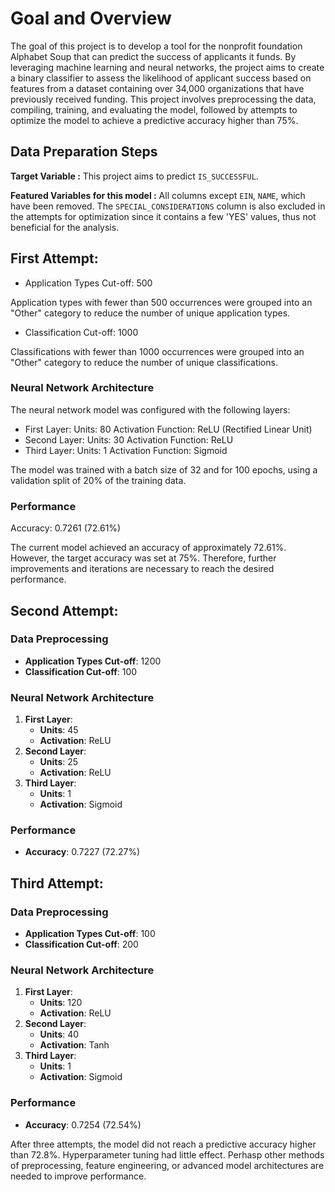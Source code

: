 # Goal and Overview

The goal of this project is to develop a tool for the nonprofit foundation Alphabet Soup that can predict the success of applicants it funds. By leveraging machine learning and neural networks, the project aims to create a binary classifier to assess the likelihood of applicant success based on features from a dataset containing over 34,000 organizations that have previously received funding. This project involves preprocessing the data, compiling, training, and evaluating the model, followed by attempts to optimize the model to achieve a predictive accuracy higher than 75%. 

## Data Preparation Steps

 **Target Variable :** This project aims to predict `IS_SUCCESSFUL`.

 **Featured Variables for this model :** All columns except `EIN`, `NAME`, which have been removed. The `SPECIAL_CONSIDERATIONS` column is also excluded in the attempts for optimization since it contains a few  'YES' values, thus not beneficial for the analysis.
 

## First Attempt:
- Application Types Cut-off: 500
  
Application types with fewer than 500 occurrences were grouped into an "Other" category to reduce the number of unique application types.

- Classification Cut-off: 1000
  
Classifications with fewer than 1000 occurrences were grouped into an "Other" category to reduce the number of unique classifications.

### Neural Network Architecture

The neural network model was configured with the following layers:

- First Layer:
Units: 80
Activation Function: ReLU (Rectified Linear Unit)
- Second Layer:
Units: 30
Activation Function: ReLU
- Third Layer:
Units: 1
Activation Function: Sigmoid

The model was trained with a batch size of 32 and for 100 epochs, using a validation split of 20% of the training data.

### Performance
Accuracy: 0.7261 (72.61%)

The current model achieved an accuracy of approximately 72.61%. However, the target accuracy was set at 75%. Therefore, further improvements and iterations are necessary to reach the desired performance.

## Second Attempt:
### Data Preprocessing
- **Application Types Cut-off**: 1200
- **Classification Cut-off**: 100
### Neural Network Architecture
1. **First Layer**:
   - **Units**: 45
   - **Activation**: ReLU
2. **Second Layer**:
   - **Units**: 25
   - **Activation**: ReLU
3. **Third Layer**:
   - **Units**: 1
   - **Activation**: Sigmoid
### Performance
- **Accuracy**: 0.7227 (72.27%)
## Third Attempt:
### Data Preprocessing
- **Application Types Cut-off**: 100
- **Classification Cut-off**: 200
### Neural Network Architecture
1. **First Layer**:
   - **Units**: 120
   - **Activation**: ReLU
2. **Second Layer**:
   - **Units**: 40
   - **Activation**: Tanh
3. **Third Layer**:
   - **Units**: 1
   - **Activation**: Sigmoid
### Performance
- **Accuracy**: 0.7254 (72.54%)


After three attempts, the model did not reach a predictive accuracy higher than 72.8%. Hyperparameter tuning had little effect. Perhasp other methods of preprocessing, feature engineering, or advanced model architectures are needed to improve performance.


